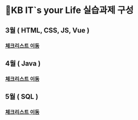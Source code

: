 # 📜KB IT`s your Life 실습과제 구성

##  3월 ( HTML, CSS, JS, Vue )
### [체크리스트 이동](https://github.com/Mminjae/Practice/blob/main/3%EC%9B%94/README.md)
##  4월 ( Java ) 
### [체크리스트 이동](https://github.com/Mminjae/Practice/blob/main/4%EC%9B%94/README.md)
##  5월 ( SQL )
### [체크리스트 이동](https://github.com/Mminjae/Practice/blob/main/5%EC%9B%94/README.md)
